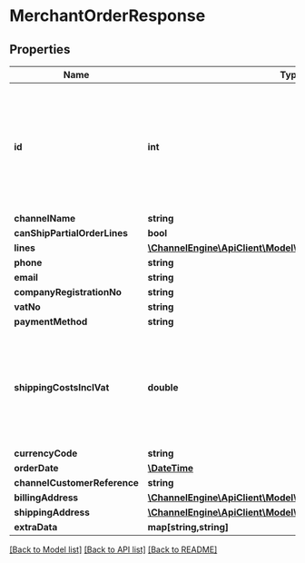 # MerchantOrderResponse

## Properties
Name | Type | Description | Notes
------------ | ------------- | ------------- | -------------
**id** | **int** | The unique identifier used by ChannelEngine. This identifier does  not have to be saved. It should only be used in a call to acknowledge the order. | [optional] 
**channelName** | **string** |  | [optional] 
**canShipPartialOrderLines** | **bool** |  | [optional] 
**lines** | [**\ChannelEngine\ApiClient\Model\MerchantOrderLineResponse[]**](MerchantOrderLineResponse.md) |  | [optional] 
**phone** | **string** |  | [optional] 
**email** | **string** |  | 
**companyRegistrationNo** | **string** |  | [optional] 
**vatNo** | **string** |  | [optional] 
**paymentMethod** | **string** |  | 
**shippingCostsInclVat** | **double** | The shipping fee including VAT  (in the tenant&#39;s base currency calculated using the exchange rate at the time of ordering). | 
**currencyCode** | **string** |  | 
**orderDate** | [**\DateTime**](\DateTime.md) |  | 
**channelCustomerReference** | **string** |  | [optional] 
**billingAddress** | [**\ChannelEngine\ApiClient\Model\EntitiesAddressModels**](EntitiesAddressModels.md) |  | 
**shippingAddress** | [**\ChannelEngine\ApiClient\Model\EntitiesAddressModels**](EntitiesAddressModels.md) |  | 
**extraData** | **map[string,string]** |  | [optional] 

[[Back to Model list]](../README.md#documentation-for-models) [[Back to API list]](../README.md#documentation-for-api-endpoints) [[Back to README]](../README.md)


